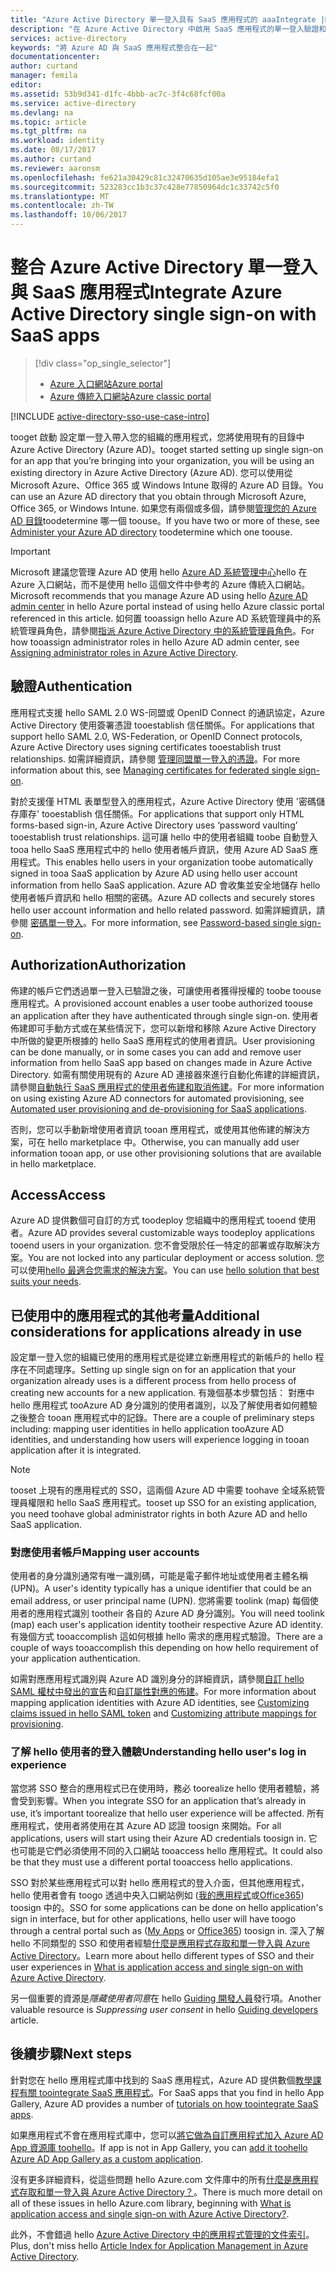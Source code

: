 ```yaml
---
title: "Azure Active Directory 單一登入具有 SaaS 應用程式的 aaaIntegrate |Microsoft 文件"
description: "在 Azure Active Directory 中啟用 SaaS 應用程式的單一登入驗證和使用者佈建集中式存取管理。 概觀 toointegrate Azure Active Directory tooSaaS 應用程式。"
services: active-directory
keywords: "將 Azure AD 與 SaaS 應用程式整合在一起"
documentationcenter: 
author: curtand
manager: femila
editor: 
ms.assetid: 53b9d341-d1fc-4bbb-ac7c-3f4c68fcf00a
ms.service: active-directory
ms.devlang: na
ms.topic: article
ms.tgt_pltfrm: na
ms.workload: identity
ms.date: 08/17/2017
ms.author: curtand
ms.reviewer: aaronsm
ms.openlocfilehash: fe621a30429c81c32470635d105ae3e95184efa1
ms.sourcegitcommit: 523283cc1b3c37c428e77850964dc1c33742c5f0
ms.translationtype: MT
ms.contentlocale: zh-TW
ms.lasthandoff: 10/06/2017
---
```

# <a name="integrate-azure-active-directory-single-sign-on-with-saas-apps"></a><span data-ttu-id="ea7d4-105">整合 Azure Active Directory 單一登入與 SaaS 應用程式</span><span class="sxs-lookup"><span data-stu-id="ea7d4-105">Integrate Azure Active Directory single sign-on with SaaS apps</span></span>
> [!div class="op_single_selector"]
> * [<span data-ttu-id="ea7d4-106">Azure 入口網站</span><span class="sxs-lookup"><span data-stu-id="ea7d4-106">Azure portal</span></span>](active-directory-enterprise-apps-manage-sso.md)
> * [<span data-ttu-id="ea7d4-107">Azure 傳統入口網站</span><span class="sxs-lookup"><span data-stu-id="ea7d4-107">Azure classic portal</span></span>](active-directory-sso-integrate-saas-apps.md)
>
>

[!INCLUDE [active-directory-sso-use-case-intro](../../includes/active-directory-sso-use-case-intro.md)]

<span data-ttu-id="ea7d4-108">tooget 啟動 設定單一登入帶入您的組織的應用程式，您將使用現有的目錄中 Azure Active Directory (Azure AD)。</span><span class="sxs-lookup"><span data-stu-id="ea7d4-108">tooget started setting up single sign-on for an app that you’re bringing into your organization, you will be using an existing directory in Azure Active Directory (Azure AD).</span></span> <span data-ttu-id="ea7d4-109">您可以使用從 Microsoft Azure、Office 365 或 Windows Intune 取得的 Azure AD 目錄。</span><span class="sxs-lookup"><span data-stu-id="ea7d4-109">You can use an Azure AD directory that you obtain through Microsoft Azure, Office 365, or Windows Intune.</span></span> <span data-ttu-id="ea7d4-110">如果您有兩個或多個，請參閱[管理您的 Azure AD 目錄](active-directory-administer.md)toodetermine 哪一個 toouse。</span><span class="sxs-lookup"><span data-stu-id="ea7d4-110">If you have two or more of these, see [Administer your Azure AD directory](active-directory-administer.md) toodetermine which one toouse.</span></span>

> [!IMPORTANT]
> <span data-ttu-id="ea7d4-111">Microsoft 建議您管理 Azure AD 使用 hello [Azure AD 系統管理中心](https://aad.portal.azure.com)hello 在 Azure 入口網站，而不是使用 hello 這個文件中參考的 Azure 傳統入口網站。</span><span class="sxs-lookup"><span data-stu-id="ea7d4-111">Microsoft recommends that you manage Azure AD using hello [Azure AD admin center](https://aad.portal.azure.com) in hello Azure portal instead of using hello Azure classic portal referenced in this article.</span></span> <span data-ttu-id="ea7d4-112">如何置 tooassign hello Azure AD 系統管理員中的系統管理員角色，請參閱[指派 Azure Active Directory 中的系統管理員角色](active-directory-enterprise-apps-manage-sso.md)。</span><span class="sxs-lookup"><span data-stu-id="ea7d4-112">For how tooassign administrator roles in hello Azure AD admin center, see [Assigning administrator roles in Azure Active Directory](active-directory-enterprise-apps-manage-sso.md).</span></span>

## <a name="authentication"></a><span data-ttu-id="ea7d4-113">驗證</span><span class="sxs-lookup"><span data-stu-id="ea7d4-113">Authentication</span></span>
<span data-ttu-id="ea7d4-114">應用程式支援 hello SAML 2.0 WS-同盟或 OpenID Connect 的通訊協定，Azure Active Directory 使用簽署憑證 tooestablish 信任關係。</span><span class="sxs-lookup"><span data-stu-id="ea7d4-114">For applications that support hello SAML 2.0, WS-Federation, or OpenID Connect protocols, Azure Active Directory uses signing certificates tooestablish trust relationships.</span></span> <span data-ttu-id="ea7d4-115">如需詳細資訊，請參閱 [管理同盟單一登入的憑證](active-directory-sso-certs.md)。</span><span class="sxs-lookup"><span data-stu-id="ea7d4-115">For more information about this, see [Managing certificates for federated single sign-on](active-directory-sso-certs.md).</span></span>

<span data-ttu-id="ea7d4-116">對於支援僅 HTML 表單型登入的應用程式，Azure Active Directory 使用 '密碼儲存庫存' tooestablish 信任關係。</span><span class="sxs-lookup"><span data-stu-id="ea7d4-116">For applications that support only HTML forms-based sign-in, Azure Active Directory uses ‘password vaulting’ tooestablish trust relationships.</span></span> <span data-ttu-id="ea7d4-117">這可讓 hello 中的使用者組織 toobe 自動登入 tooa hello SaaS 應用程式中的 hello 使用者帳戶資訊，使用 Azure AD SaaS 應用程式。</span><span class="sxs-lookup"><span data-stu-id="ea7d4-117">This enables hello users in your organization toobe automatically signed in tooa SaaS application by Azure AD using hello user account information from hello SaaS application.</span></span> <span data-ttu-id="ea7d4-118">Azure AD 會收集並安全地儲存 hello 使用者帳戶資訊和 hello 相關的密碼。</span><span class="sxs-lookup"><span data-stu-id="ea7d4-118">Azure AD collects and securely stores hello user account information and hello related password.</span></span> <span data-ttu-id="ea7d4-119">如需詳細資訊，請參閱 [密碼單一登入](active-directory-appssoaccess-whatis.md#password-based-single-sign-on)。</span><span class="sxs-lookup"><span data-stu-id="ea7d4-119">For more information, see [Password-based single sign-on](active-directory-appssoaccess-whatis.md#password-based-single-sign-on).</span></span>

## <a name="authorization"></a><span data-ttu-id="ea7d4-120">Authorization</span><span class="sxs-lookup"><span data-stu-id="ea7d4-120">Authorization</span></span>
<span data-ttu-id="ea7d4-121">佈建的帳戶它們透過單一登入已驗證之後，可讓使用者獲得授權的 toobe toouse 應用程式。</span><span class="sxs-lookup"><span data-stu-id="ea7d4-121">A provisioned account enables a user toobe authorized toouse an application after they have authenticated through single sign-on.</span></span> <span data-ttu-id="ea7d4-122">使用者佈建即可手動方式或在某些情況下，您可以新增和移除 Azure Active Directory 中所做的變更所根據的 hello SaaS 應用程式的使用者資訊。</span><span class="sxs-lookup"><span data-stu-id="ea7d4-122">User provisioning can be done manually, or in some cases you can add and remove user information from hello SaaS app based on changes made in Azure Active Directory.</span></span> <span data-ttu-id="ea7d4-123">如需有關使用現有的 Azure AD 連接器來進行自動化佈建的詳細資訊，請參閱[自動執行 SaaS 應用程式的使用者佈建和取消佈建](active-directory-saas-app-provisioning.md)。</span><span class="sxs-lookup"><span data-stu-id="ea7d4-123">For more information on using existing Azure AD connectors for automated provisioning, see  [Automated user provisioning and de-provisioning for SaaS applications](active-directory-saas-app-provisioning.md).</span></span>

<span data-ttu-id="ea7d4-124">否則，您可以手動新增使用者資訊 tooan 應用程式，或使用其他佈建的解決方案，可在 hello marketplace 中。</span><span class="sxs-lookup"><span data-stu-id="ea7d4-124">Otherwise, you can manually add user information tooan app, or use other provisioning solutions that are available in hello marketplace.</span></span>

## <a name="access"></a><span data-ttu-id="ea7d4-125">Access</span><span class="sxs-lookup"><span data-stu-id="ea7d4-125">Access</span></span>
<span data-ttu-id="ea7d4-126">Azure AD 提供數個可自訂的方式 toodeploy 您組織中的應用程式 tooend 使用者。</span><span class="sxs-lookup"><span data-stu-id="ea7d4-126">Azure AD provides several customizable ways toodeploy applications tooend users in your organization.</span></span> <span data-ttu-id="ea7d4-127">您不會受限於任一特定的部署或存取解決方案。</span><span class="sxs-lookup"><span data-stu-id="ea7d4-127">You are not locked into any particular deployment or access solution.</span></span> <span data-ttu-id="ea7d4-128">您可以使用[hello 最適合您需求的解決方案](active-directory-appssoaccess-whatis.md#deploying-azure-ad-integrated-applications-to-users)。</span><span class="sxs-lookup"><span data-stu-id="ea7d4-128">You can use [hello solution that best suits your needs](active-directory-appssoaccess-whatis.md#deploying-azure-ad-integrated-applications-to-users).</span></span>

## <a name="additional-considerations-for-applications-already-in-use"></a><span data-ttu-id="ea7d4-129">已使用中的應用程式的其他考量</span><span class="sxs-lookup"><span data-stu-id="ea7d4-129">Additional considerations for applications already in use</span></span>
<span data-ttu-id="ea7d4-130">設定單一登入您的組織已使用的應用程式是從建立新應用程式的新帳戶的 hello 程序在不同處理序。</span><span class="sxs-lookup"><span data-stu-id="ea7d4-130">Setting up single sign on for an application that your organization already uses is a different process from hello process of creating new accounts for a new application.</span></span> <span data-ttu-id="ea7d4-131">有幾個基本步驟包括： 對應中 hello 應用程式 tooAzure AD 身分識別的使用者識別，以及了解使用者如何體驗之後整合 tooan 應用程式中的記錄。</span><span class="sxs-lookup"><span data-stu-id="ea7d4-131">There are a couple of preliminary steps including: mapping user identities in hello application tooAzure AD identities, and understanding how users will experience logging in tooan application after it is integrated.</span></span>

> [!NOTE]
> <span data-ttu-id="ea7d4-132">tooset 上現有的應用程式的 SSO，這兩個 Azure AD 中需要 toohave 全域系統管理員權限和 hello SaaS 應用程式。</span><span class="sxs-lookup"><span data-stu-id="ea7d4-132">tooset up SSO for an existing application, you need toohave global administrator rights in both Azure AD and hello SaaS application.</span></span>
>
>

### <a name="mapping-user-accounts"></a><span data-ttu-id="ea7d4-133">對應使用者帳戶</span><span class="sxs-lookup"><span data-stu-id="ea7d4-133">Mapping user accounts</span></span>
<span data-ttu-id="ea7d4-134">使用者的身分識別通常有唯一識別碼，可能是電子郵件地址或使用者主體名稱 (UPN)。</span><span class="sxs-lookup"><span data-stu-id="ea7d4-134">A user's identity typically has a unique identifier that could be an email address, or user principal name (UPN).</span></span> <span data-ttu-id="ea7d4-135">您將需要 toolink (map) 每個使用者的應用程式識別 tootheir 各自的 Azure AD 身分識別。</span><span class="sxs-lookup"><span data-stu-id="ea7d4-135">You will need toolink (map) each user's application identity tootheir respective Azure AD identity.</span></span> <span data-ttu-id="ea7d4-136">有幾個方式 tooaccomplish 這如何根據 hello 需求的應用程式驗證。</span><span class="sxs-lookup"><span data-stu-id="ea7d4-136">There are a couple of ways tooaccomplish this depending on how hello requirement of your application authentication.</span></span>

<span data-ttu-id="ea7d4-137">如需對應應用程式識別與 Azure AD 識別身分的詳細資訊，請參閱[自訂 hello SAML 權杖中發出的宣告](http://social.technet.microsoft.com/wiki/contents/articles/31257.azure-active-directory-customizing-claims-issued-in-the-saml-token-for-pre-integrated-apps.aspx)和[自訂屬性對應的佈建](active-directory-saas-customizing-attribute-mappings.md)。</span><span class="sxs-lookup"><span data-stu-id="ea7d4-137">For more information about mapping application identities with Azure AD identities, see [Customizing claims issued in hello SAML token](http://social.technet.microsoft.com/wiki/contents/articles/31257.azure-active-directory-customizing-claims-issued-in-the-saml-token-for-pre-integrated-apps.aspx) and [Customizing attribute mappings for provisioning](active-directory-saas-customizing-attribute-mappings.md).</span></span>

### <a name="understanding-hello-users-log-in-experience"></a><span data-ttu-id="ea7d4-138">了解 hello 使用者的登入體驗</span><span class="sxs-lookup"><span data-stu-id="ea7d4-138">Understanding hello user's log in experience</span></span>
<span data-ttu-id="ea7d4-139">當您將 SSO 整合的應用程式已在使用時，務必 toorealize hello 使用者體驗，將會受到影響。</span><span class="sxs-lookup"><span data-stu-id="ea7d4-139">When you integrate SSO for an application that’s already in use, it’s important toorealize that hello user experience will be affected.</span></span> <span data-ttu-id="ea7d4-140">所有應用程式，使用者將使用在其 Azure AD 認證 toosign 來開始。</span><span class="sxs-lookup"><span data-stu-id="ea7d4-140">For all applications, users will start using their Azure AD credentials toosign in.</span></span> <span data-ttu-id="ea7d4-141">它也可能是它們必須使用不同的入口網站 tooaccess hello 應用程式。</span><span class="sxs-lookup"><span data-stu-id="ea7d4-141">It could also be that they must use a different portal tooaccess hello applications.</span></span>

<span data-ttu-id="ea7d4-142">SSO 對於某些應用程式可以對 hello 應用程式的登入介面，但其他應用程式，hello 使用者會有 toogo 透過中央入口網站例如 ([我的應用程式](http://myapps.microsoft.com)或[Office365](http://portal.office.com/myapps)) toosign 中的。</span><span class="sxs-lookup"><span data-stu-id="ea7d4-142">SSO for some applications can be done on hello application's sign in interface, but for other applications, hello user will have toogo through a central portal such as ([My Apps](http://myapps.microsoft.com) or [Office365](http://portal.office.com/myapps)) toosign in.</span></span> <span data-ttu-id="ea7d4-143">深入了解 hello 不同類型的 SSO 和使用者經驗[什麼是應用程式存取和單一登入與 Azure Active Directory](active-directory-appssoaccess-whatis.md)。</span><span class="sxs-lookup"><span data-stu-id="ea7d4-143">Learn more about hello different types of SSO and their user experiences in [What is application access and single sign-on with Azure Active Directory](active-directory-appssoaccess-whatis.md).</span></span>

<span data-ttu-id="ea7d4-144">另一個重要的資源是*隱藏使用者同意*在 hello [Guiding 開發人員](active-directory-applications-guiding-developers-for-lob-applications.md)發行項。</span><span class="sxs-lookup"><span data-stu-id="ea7d4-144">Another valuable resource is *Suppressing user consent* in hello [Guiding developers](active-directory-applications-guiding-developers-for-lob-applications.md) article.</span></span>

## <a name="next-steps"></a><span data-ttu-id="ea7d4-145">後續步驟</span><span class="sxs-lookup"><span data-stu-id="ea7d4-145">Next steps</span></span>
<span data-ttu-id="ea7d4-146">針對您在 hello 應用程式庫中找到的 SaaS 應用程式，Azure AD 提供數個[教學課程有關 toointegrate SaaS 應用程式](active-directory-saas-tutorial-list.md)。</span><span class="sxs-lookup"><span data-stu-id="ea7d4-146">For SaaS apps that you find in hello App Gallery, Azure AD provides a number of [tutorials on how toointegrate SaaS apps](active-directory-saas-tutorial-list.md).</span></span>

<span data-ttu-id="ea7d4-147">如果應用程式不會在應用程式庫中，您可以[將它做為自訂應用程式加入 Azure AD App 資源庫 toohello](http://blogs.technet.com/b/ad/archive/2015/06/17/bring-your-own-app-with-azure-ad-self-service-saml-configuration-gt-now-in-preview.aspx)。</span><span class="sxs-lookup"><span data-stu-id="ea7d4-147">If app is not in App Gallery, you can [add it toohello Azure AD App Gallery as a custom application](http://blogs.technet.com/b/ad/archive/2015/06/17/bring-your-own-app-with-azure-ad-self-service-saml-configuration-gt-now-in-preview.aspx).</span></span>

<span data-ttu-id="ea7d4-148">沒有更多詳細資料，從這些問題 hello Azure.com 文件庫中的所有[什麼是應用程式存取和單一登入與 Azure Active Directory？](active-directory-appssoaccess-whatis.md)。</span><span class="sxs-lookup"><span data-stu-id="ea7d4-148">There is much more detail on all of these issues in hello Azure.com library, beginning with [What is application access and single sign-on with Azure Active Directory?](active-directory-appssoaccess-whatis.md).</span></span>

<span data-ttu-id="ea7d4-149">此外，不會錯過 hello [Azure Active Directory 中的應用程式管理的文件索引](active-directory-apps-index.md)。</span><span class="sxs-lookup"><span data-stu-id="ea7d4-149">Plus, don't miss hello [Article Index for Application Management in Azure Active Directory](active-directory-apps-index.md).</span></span>
